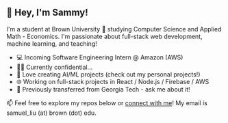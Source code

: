 ## 👋 Hey, I'm Sammy!

I'm a student at Brown University 🐻 studying Computer Science and Applied Math - Economics. I'm passionate about full-stack web development, machine learning, and teaching!

- 💻 Incoming Software Engineering Intern @ Amazon (AWS)
- 👨‍🏫 Currently confidential...
- 🤖 Love creating AI/ML projects (check out my personal projects!)
- 🌐 Working on full-stack projects in React / Node.js / Firebase / AWS
- 🐝 Previously transferred from Georgia Tech - ask me about it!

📫 Feel free to explore my repos below or [connect with me](mailto:samuel_liu@brown.edu)! My email is samuel_liu (at) brown (dot) edu.
